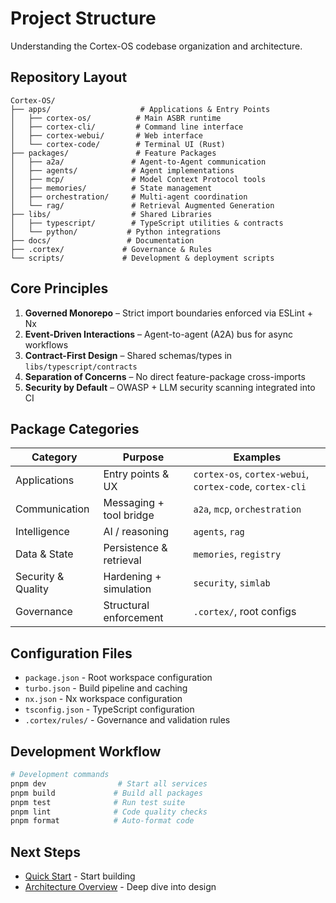 # Project Structure

Understanding the Cortex-OS codebase organization and architecture.

## Repository Layout

```text
Cortex-OS/
├── apps/                    # Applications & Entry Points
│   ├── cortex-os/          # Main ASBR runtime
│   ├── cortex-cli/         # Command line interface
│   ├── cortex-webui/       # Web interface
│   └── cortex-code/        # Terminal UI (Rust)
├── packages/               # Feature Packages
│   ├── a2a/               # Agent-to-Agent communication
│   ├── agents/            # Agent implementations
│   ├── mcp/               # Model Context Protocol tools
│   ├── memories/          # State management
│   ├── orchestration/     # Multi-agent coordination
│   └── rag/               # Retrieval Augmented Generation
├── libs/                  # Shared Libraries
│   ├── typescript/        # TypeScript utilities & contracts
│   └── python/           # Python integrations
├── docs/                 # Documentation
├── .cortex/             # Governance & Rules
└── scripts/             # Development & deployment scripts
```

## Core Principles

1. **Governed Monorepo** – Strict import boundaries enforced via ESLint + Nx
2. **Event-Driven Interactions** – Agent-to-agent (A2A) bus for async workflows
3. **Contract-First Design** – Shared schemas/types in `libs/typescript/contracts`
4. **Separation of Concerns** – No direct feature-package cross-imports
5. **Security by Default** – OWASP + LLM security scanning integrated into CI

## Package Categories

| Category           | Purpose                 | Examples                                                 |
| ------------------ | ----------------------- | -------------------------------------------------------- |
| Applications       | Entry points & UX       | `cortex-os`, `cortex-webui`, `cortex-code`, `cortex-cli` |
| Communication      | Messaging + tool bridge | `a2a`, `mcp`, `orchestration`                            |
| Intelligence       | AI / reasoning          | `agents`, `rag`                                          |
| Data & State       | Persistence & retrieval | `memories`, `registry`                                   |
| Security & Quality | Hardening + simulation  | `security`, `simlab`                                     |
| Governance         | Structural enforcement  | `.cortex/`, root configs                                 |

## Configuration Files

- `package.json` - Root workspace configuration
- `turbo.json` - Build pipeline and caching
- `nx.json` - Nx workspace configuration
- `tsconfig.json` - TypeScript configuration
- `.cortex/rules/` - Governance and validation rules

## Development Workflow

```bash
# Development commands
pnpm dev                # Start all services
pnpm build             # Build all packages
pnpm test              # Run test suite
pnpm lint              # Code quality checks
pnpm format            # Auto-format code
```

## Next Steps

- [Quick Start](./quick-start) - Start building
- [Architecture Overview](../architecture/overview) - Deep dive into design
